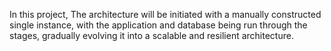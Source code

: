 In this project, The architecture will be initiated with a manually constructed single instance, with the application and database being run through the stages, gradually evolving it into a scalable and resilient architecture.

